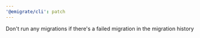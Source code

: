```yaml
---
'@emigrate/cli': patch
---
```


Don't run any migrations if there's a failed migration in the migration history
